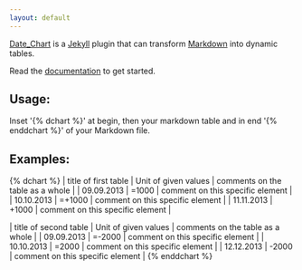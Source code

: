 ```yaml
---
layout: default
---
```


[Date_Chart](https://github.com/GSI/jekyll_date_chart) is a [Jekyll](https://jekyllrb.com/) plugin
that can transform [Markdown](https://en.wikipedia.org/wiki/Markdown) into dynamic tables. 

Read the [documentation](https://github.com/GSI/jekyll_date_chart) to get started.

## Usage:
Inset '{% dchart %}' at begin, then your markdown table and in end '{% enddchart %}' of your Markdown file.

## Examples:
{% dchart %}
| title of first table  | Unit of given values | comments on the table as a whole |
| 09.09.2013            |                =1000 | comment on this specific element |
| 10.10.2013            |               =+1000 | comment on this specific element |
| 11.11.2013            |                +1000 | comment on this specific element |

| title of second table | Unit of given values | comments on the table as a whole |
| 09.09.2013            |               =-2000 | comment on this specific element |
| 10.10.2013            |                =2000 | comment on this specific element |
| 12.12.2013            |                -2000 | comment on this specific element |
{% enddchart %}